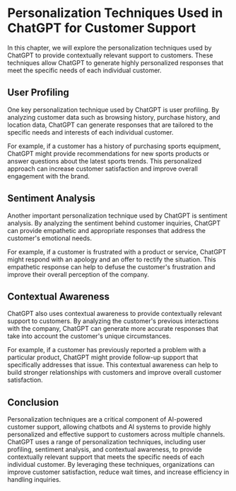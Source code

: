 Personalization Techniques Used in ChatGPT for Customer Support
=================================================================================================================

In this chapter, we will explore the personalization techniques used by ChatGPT to provide contextually relevant support to customers. These techniques allow ChatGPT to generate highly personalized responses that meet the specific needs of each individual customer.

User Profiling
--------------

One key personalization technique used by ChatGPT is user profiling. By analyzing customer data such as browsing history, purchase history, and location data, ChatGPT can generate responses that are tailored to the specific needs and interests of each individual customer.

For example, if a customer has a history of purchasing sports equipment, ChatGPT might provide recommendations for new sports products or answer questions about the latest sports trends. This personalized approach can increase customer satisfaction and improve overall engagement with the brand.

Sentiment Analysis
------------------

Another important personalization technique used by ChatGPT is sentiment analysis. By analyzing the sentiment behind customer inquiries, ChatGPT can provide empathetic and appropriate responses that address the customer's emotional needs.

For example, if a customer is frustrated with a product or service, ChatGPT might respond with an apology and an offer to rectify the situation. This empathetic response can help to defuse the customer's frustration and improve their overall perception of the company.

Contextual Awareness
--------------------

ChatGPT also uses contextual awareness to provide contextually relevant support to customers. By analyzing the customer's previous interactions with the company, ChatGPT can generate more accurate responses that take into account the customer's unique circumstances.

For example, if a customer has previously reported a problem with a particular product, ChatGPT might provide follow-up support that specifically addresses that issue. This contextual awareness can help to build stronger relationships with customers and improve overall customer satisfaction.

Conclusion
----------

Personalization techniques are a critical component of AI-powered customer support, allowing chatbots and AI systems to provide highly personalized and effective support to customers across multiple channels. ChatGPT uses a range of personalization techniques, including user profiling, sentiment analysis, and contextual awareness, to provide contextually relevant support that meets the specific needs of each individual customer. By leveraging these techniques, organizations can improve customer satisfaction, reduce wait times, and increase efficiency in handling inquiries.
